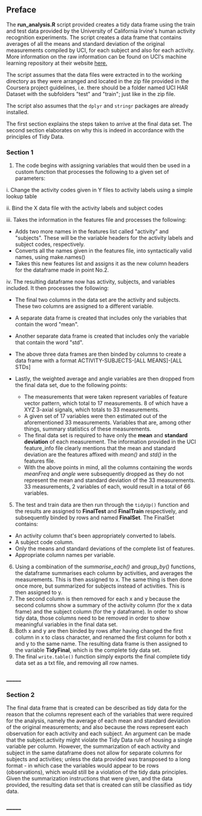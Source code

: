 ## Preface ##

The **run_analysis.R** script provided creates a tidy data frame using the train and test data provided by the University of California Irvine's human activity recognition experiments. The script creates a data frame that contains averages of all the means and standard deviation of the original measurements compiled by UCI, for each subject and also for each activity. More information on the raw information can be found on UCI's machine learning repository at their website  [here.](http://archive.ics.uci.edu/ml/datasets/Human+Activity+Recognition+Using+Smartphones)

The script assumes that the data files were extracted in to the working directory as they were arranged and located in the zip file provided in the Coursera project guidelines, i.e. there should be a folder named UCI HAR Dataset with the subfolders "test" and "train"; just like in the zip file.

The script also assumes that the `dplyr` and `stringr` packages are already installed.

The first section explains the steps taken to arrive at the final data set. The second section elaborates on why this is indeed in accordance with the principles of Tidy Data.

### Section 1 ###

1. The code begins with assigning variables that would then be used in a custom function that processes the following to a given set of parameters:

 i. Change the activity codes given in Y files to activity labels using a simple lookup table
 
 ii. Bind the X data file with the activity labels and subject codes
 
 iii. Takes the information in the features file and processes the following:
 
  * Adds two more names in the features list called "activity" and "subjects". These will be the variable headers for the activity labels and subject codes, respectively.
  * Converts all the names given in the features file, into syntactically valid names, using make.names()
  * Takes this new features list and assigns it as the new column headers for the dataframe made in point No.2.
 
 iv. The resulting dataframe now has activity, subjects, and variables included. It then processes the following:
  * The final two columns in the data set are the activity and subjects. These two columns are assigned to a different variable.
  * A separate data frame is created that includes only the variables that contain the word "mean".
  * Another separate data frame is created that includes only the variable that contain the word "std".
  * The above three data frames are then binded by columns to create a data frame with a format ACTIVITY-SUBJECTS-[ALL MEANS]-[ALL STDs]
  * Lastly, the weighted average and angle variables are then dropped from the final data set, due to the following points:
 
    * The measurements that were taken represent variables of feature vector pattern, which total to 17 measurements. 8 of which have a XYZ 3-axial signals, which totals to 33 measurements.
    * A given set of 17 variables were then estimated out of the aforementioned 33 measurements. Variables that are, among other things, summary statistics of these measurements.
    * The final data set is required to have only the **mean** and **standard deviation** of each measurement. The information provided in the UCI feature_info file clearly mentions that the mean and standard deviation are the features affixed with *mean()* and *std()* in the features file.
    * With the above points in mind, all the columns containing the words *meanFreq* and *angle* were subsequently dropped as they do not represent the mean and standard deviation of the 33 measurements. 33 measurements, 2 variables of each, would result in a total of 66 variables.

5. The test and train data are then run through the `tidyUp()` function and the results are assigned to **FinalTest** and **FinalTrain** respectively, and subsequently binded by rows and named **FinalSet**. The FinalSet contains:
  
  * An activity column that's been appropriately converted to labels.
  * A subject code column.
  * Only the means and standard deviations of the complete list of features.
  * Appropriate column names per variable.

6. Using a combination of the *summarise_each()* and *group_by()* functions, the dataframe summarises each column by activities, and averages the measurements. This is then assigned to x. The same thing is then done once more, but summarized for subjects instead of activities. This is then assigned to y.
7. The second column is then removed for each x and y because the second columns show a summary of the activity column (for the x data frame) and the subject column (for the y dataframe). In order to show tidy data, those columns need to be removed in order to show meaningful variables in the final data set.
8. Both x and y are then binded by rows after having changed the first column in x to class character, and renamed the first column for both x and y to the same name. The resulting data frame is then assigned to the variable **TidyFinal**, which is the complete tidy data set.
9. The final `write.table()` function simply exports the final complete tidy data set as a txt file, and removing all row names.

### _____ ###

### Section 2 ###

The final data frame that is created can be described as tidy data for the reason that the columns represent each of the variables that were required for the analysis, namely the average of each mean and standard deviation of the original measurements; and also because the rows represent each observation for each activity and each subject. An argument can be made that the subject.activity might violate the Tidy Data rule of housing a single variable per column. However, the summarization of each activity and subject in the same dataframe does not allow for separate columns for subjects and activities; unless the data provided was transposed to a long format - in which case the variables would appear to be rows (observations), which would still be a violation of the tidy data principles. Given the summarization instructions that were given, and the data provided, the resulting data set that is created can still be classified as tidy data.

### _____ ###
